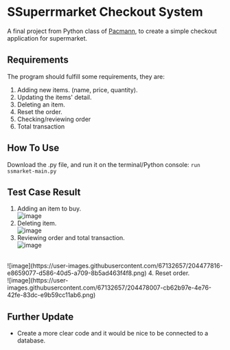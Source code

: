 # SSuperrmarket Checkout System
A final project from Python class of <a href="pacmann.ai">Pacmann</a>, to create a simple checkout application for supermarket.

## Requirements
The program should fulfill some requirements, they are:
1. Adding new items. (name, price, quantity).
2. Updating the items' detail.
3. Deleting an item.
4. Reset the order.
5. Checking/reviewing order
6. Total transaction

## How To Use
Download the .py file, and run it on the terminal/Python console: `run ssmarket-main.py`

## Test Case Result

1. Adding an item to buy. <br>
![image](https://user-images.githubusercontent.com/67132657/204477187-6ef9901e-3783-4e66-a202-d0ee67302def.png)
2. Deleting item. <br>
![image](https://user-images.githubusercontent.com/67132657/204477572-8c6d1a1a-b181-4040-a52a-f40efea720a3.png)
3. Reviewing order and total transaction. <br>
![image](https://user-images.githubusercontent.com/67132657/204477643-c7dc81c4-6fad-43ec-8c0b-cd23c125815b.png)
<br>
![image](https://user-images.githubusercontent.com/67132657/204477816-e8659077-d586-40d5-a709-8b5ad463f4f8.png)
4. Reset order. <br>
![image](https://user-images.githubusercontent.com/67132657/204478007-cb62b97e-4e76-42fe-83dc-e9b59cc11ab6.png)

## Further Update

* Create a more clear code and it would be nice to be connected to a database.

